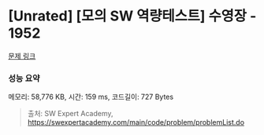 # [Unrated] [모의 SW 역량테스트] 수영장 - 1952 

[문제 링크](https://swexpertacademy.com/main/code/problem/problemDetail.do?contestProbId=AV5PpFQaAQMDFAUq) 

### 성능 요약

메모리: 58,776 KB, 시간: 159 ms, 코드길이: 727 Bytes



> 출처: SW Expert Academy, https://swexpertacademy.com/main/code/problem/problemList.do